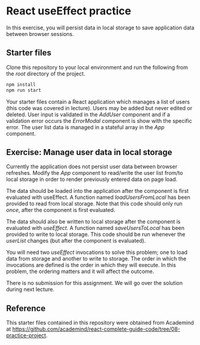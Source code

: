 # React useEffect practice

In this exercise, you will persist data in local storage to save application data between browser sessions.

## Starter files

Clone this repository to your local environment and run the following from the _root_ directory of the project.

```bash
npm install
npm run start
```

Your starter files contain a React application which manages a list of users (this code was covered in lecture). Users may be added but never edited or deleted. User input is validated in the _AddUser_ component and if a validation error occurs the _ErrorModal_ component is show with the specific error. The user list data is managed in a stateful array in the _App_ component.

## Exercise: Manage user data in local storage

Currently the application does not persist user data between browser refreshes. Modify the _App_ component to read/write the user list from/to local storage in order to render previously entered data on page load.

The data should be loaded into the application after the component is first evaluated with useEffect. A function named _loadUsersFromLocal_ has been provided to read from local storage. Note that this code should only run _once_, after the component is first evaluated.

The data should also be written to local storage after the component is evaluated with _useEffect_. A function named _saveUsersToLocal_ has been provided to write to local storage. This code should be run whenever the _userList_ changes (but after the component is evaluated).

You will need two _useEffect_ invocations to solve this problem; one to load data from storage and another to write to storage. The order in which the invocations are defined is the order in which they will execute. In this problem, the ordering matters and it will affect the outcome.

There is no submission for this assignment. We will go over the solution during next lecture.

## Reference

This starter files contained in this repository were obtained from Academind at https://github.com/academind/react-complete-guide-code/tree/08-practice-project.
